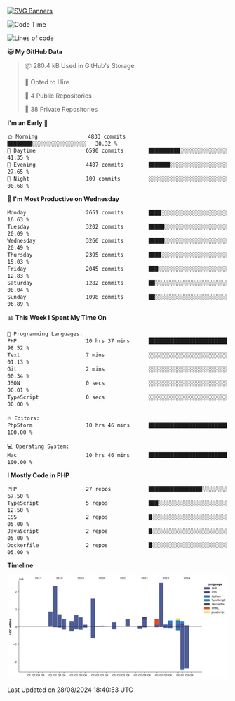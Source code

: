 [![SVG Banners](https://svg-banners.vercel.app/api?type=glitch&text1=Gere_Lajos%F0%9F%92%BB&width=800&height=400)](https://github.com/Akshay090/svg-banners)

<!--START_SECTION:waka-->
![Code Time](http://img.shields.io/badge/Code%20Time-1%2C840%20hrs%2029%20mins-blue)

![Lines of code](https://img.shields.io/badge/From%20Hello%20World%20I%27ve%20Written-13.3%20million%20lines%20of%20code-blue)

**🐱 My GitHub Data** 

> 📦 280.4 kB Used in GitHub's Storage 
 > 
> 💼 Opted to Hire
 > 
> 📜 4 Public Repositories 
 > 
> 🔑 38 Private Repositories 
 > 
**I'm an Early 🐤** 

```text
🌞 Morning                4833 commits        ████████░░░░░░░░░░░░░░░░░   30.32 % 
🌆 Daytime                6590 commits        ██████████░░░░░░░░░░░░░░░   41.35 % 
🌃 Evening                4407 commits        ███████░░░░░░░░░░░░░░░░░░   27.65 % 
🌙 Night                  109 commits         ░░░░░░░░░░░░░░░░░░░░░░░░░   00.68 % 
```
📅 **I'm Most Productive on Wednesday** 

```text
Monday                   2651 commits        ████░░░░░░░░░░░░░░░░░░░░░   16.63 % 
Tuesday                  3202 commits        █████░░░░░░░░░░░░░░░░░░░░   20.09 % 
Wednesday                3266 commits        █████░░░░░░░░░░░░░░░░░░░░   20.49 % 
Thursday                 2395 commits        ████░░░░░░░░░░░░░░░░░░░░░   15.03 % 
Friday                   2045 commits        ███░░░░░░░░░░░░░░░░░░░░░░   12.83 % 
Saturday                 1282 commits        ██░░░░░░░░░░░░░░░░░░░░░░░   08.04 % 
Sunday                   1098 commits        ██░░░░░░░░░░░░░░░░░░░░░░░   06.89 % 
```


📊 **This Week I Spent My Time On** 

```text
💬 Programming Languages: 
PHP                      10 hrs 37 mins      █████████████████████████   98.52 % 
Text                     7 mins              ░░░░░░░░░░░░░░░░░░░░░░░░░   01.13 % 
Git                      2 mins              ░░░░░░░░░░░░░░░░░░░░░░░░░   00.34 % 
JSON                     0 secs              ░░░░░░░░░░░░░░░░░░░░░░░░░   00.01 % 
TypeScript               0 secs              ░░░░░░░░░░░░░░░░░░░░░░░░░   00.00 % 

🔥 Editors: 
PhpStorm                 10 hrs 46 mins      █████████████████████████   100.00 % 

💻 Operating System: 
Mac                      10 hrs 46 mins      █████████████████████████   100.00 % 
```

**I Mostly Code in PHP** 

```text
PHP                      27 repos            █████████████████░░░░░░░░   67.50 % 
TypeScript               5 repos             ███░░░░░░░░░░░░░░░░░░░░░░   12.50 % 
CSS                      2 repos             █░░░░░░░░░░░░░░░░░░░░░░░░   05.00 % 
JavaScript               2 repos             █░░░░░░░░░░░░░░░░░░░░░░░░   05.00 % 
Dockerfile               2 repos             █░░░░░░░░░░░░░░░░░░░░░░░░   05.00 % 
```



**Timeline**

![Lines of Code chart](https://raw.githubusercontent.com/gere-lajos/gere-lajos/main/assets/bar_graph.png)


 Last Updated on 28/08/2024 18:40:53 UTC
<!--END_SECTION:waka-->
